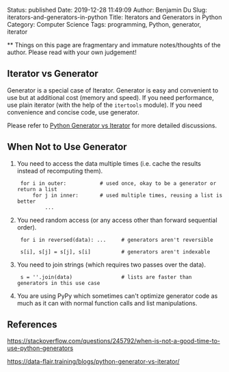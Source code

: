 Status: published
Date: 2019-12-28 11:49:09
Author: Benjamin Du
Slug: iterators-and-generators-in-python
Title: Iterators and Generators in Python
Category: Computer Science
Tags: programming, Python, generator, iterator

**
Things on this page are fragmentary and immature notes/thoughts of the author.
Please read with your own judgement!

## Iterator vs Generator

Generator is a special case of Iterator.
Generator is easy and convenient to use but at additional cost (memory and speed).
If you need performance, use plain iterator (with the help of the `itertools` module).
If you need convenience and concise code, use generator.

Please refer to [Python Generator vs Iterator](https://data-flair.training/blogs/python-generator-vs-iterator/)
for more detailed discussions.

## When Not to Use Generator 

1. You need to access the data multiple times (i.e. cache the results instead of recomputing them).

        for i in outer:           # used once, okay to be a generator or return a list
            for j in inner:       # used multiple times, reusing a list is better
                ...

2. You need random access (or any access other than forward sequential order).

        for i in reversed(data): ...     # generators aren't reversible

        s[i], s[j] = s[j], s[i]          # generators aren't indexable

3. You need to join strings (which requires two passes over the data).

        s = ''.join(data)                # lists are faster than generators in this use case

4. You are using PyPy which sometimes can't optimize generator code as much as it can 
    with normal function calls and list manipulations.

## References

https://stackoverflow.com/questions/245792/when-is-not-a-good-time-to-use-python-generators

https://data-flair.training/blogs/python-generator-vs-iterator/
